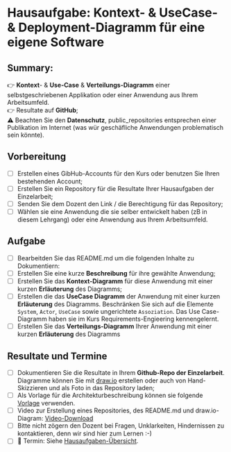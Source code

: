 # Hausaufgabe: Kontext- & UseCase- & Deployment-Diagramm für eine eigene Software

## Summary:<br>
:point_right: **Kontext**- & **Use-Case** & **Verteilungs-Diagramm** einer selbstgeschriebenen Applikation oder einer Anwendung aus Ihrem Arbeitsumfeld. 
<br>:point_right: Resultate auf **GitHub**;
<br>:warning: Beachten Sie den **Datenschutz**, public_repositories entsprechen einer Publikation im Internet (was wür geschäfliche Anwendungen problematisch sein könnte).

## Vorbereitung
- [ ] Erstellen eines GibHub-Accounts für den Kurs oder benutzen Sie Ihren bestehenden Account;
- [ ] Erstellen Sie ein Repository für die Resultate Ihrer Hausaufgaben der Einzelarbeit; 
- [ ] Senden Sie dem Dozent den Link / die Berechtigung für das Repository;
- [ ] Wählen sie eine Anwendung die sie selber entwickelt haben (zB in diesem Lehrgang) oder eine Anwendung aus Ihrem Arbeitsumfeld.

## Aufgabe
- [ ] Bearbeitden Sie das README.md um die folgenden Inhalte zu Dokumentiern:
- [ ] Erstellen Sie eine kurze **Beschreibung** für ihre gewählte Anwendung;
- [ ] Erstellen Sie das **Kontext-Diagramm** für diese Anwendung mit einer kurzen **Erläuterung** des Diagramms;
- [ ] Erstellen die das **UseCase Diagramm** der Anwendung mit einer kurzen **Erläuterung** des Diagramms. Beschränken Sie sich auf die Elemente `System`, `Actor`, `UseCase` sowie ungerichtete `Assoziation`. Das Use Case-Diagramm haben sie im Kurs Requirements-Engieering kennengelernt.
- [ ] Erstellen Sie das **Verteilungs-Diagramm** Ihrer Anwendung mit einer kurzen **Erläuterung** des Diagramms

## Resultate und Termine
- [ ] Dokumentieren Sie die Resultate in Ihrem **Github-Repo der Einzelarbeit**. Diagramme können Sie mit [draw.io](https://www.drawio.com/) erstellen oder auch von Hand-Skizzieren und als Foto in das Repository laden;
- [ ] Als Vorlage für die Architekturbeschreibung können sie folgende [Vorlage](ArchDocVorl.md) verwenden.
- [ ] Video zur Erstellung eines Repositories, des README.md und draw.io-Diagram: [Video-Download](https://github.com/bjoernmichels/SWA-Hausaufgaben/raw/main/GitHubRepository%20und%20draw_io%20small.mp4)
- [ ] Bitte nicht zögern den Dozent bei Fragen, Unklarkeiten, Hindernissen zu kontaktieren, denn wir sind hier zum Lernen :-)
- [ ] :date: Termin: Siehe [Hausaufgaben-Übersicht](README.md).
